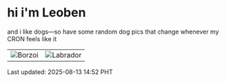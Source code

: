 # hi i'm Leoben

and i like dogs—so have some random dog pics that change whenever my CRON feels like it

|  |  |
|--------|----------|
| ![Borzoi](https://random-dog-vercel.vercel.app/api/random-borzoi?v=1755067954) | ![Labrador](https://random-dog-vercel.vercel.app/api/random-labrador?v=1755067954) |

Last updated: 2025-08-13 14:52 PHT
